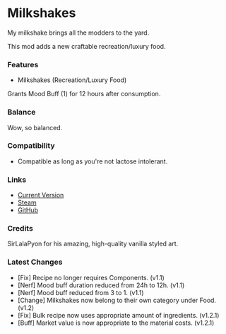 # Milkshakes

My milkshake brings all the modders to the yard.

This mod adds a new craftable recreation/luxury food.

### Features

- Milkshakes (Recreation/Luxury Food)

Grants Mood Buff (1) for 12 hours after consumption.

### Balance

Wow, so balanced.

### Compatibility

- Compatible as long as you're not lactose intolerant.

### Links

- [Current Version](https://github.com/Sierra0001/Milkshakes/releases/tag/v1.2.1)
- [Steam](https://steamcommunity.com/sharedfiles/filedetails/?id=2591782692)
- [GitHub](https://github.com/Sierra0001/Milkshakes)

### Credits

SirLalaPyon for his amazing, high-quality vanilla styled art.

### Latest Changes

- [Fix] Recipe no longer requires Components. (v1.1)
- [Nerf] Mood buff duration reduced from 24h to 12h. (v1.1)
- [Nerf] Mood buff reduced from 3 to 1. (v1.1)
- [Change] Milkshakes now belong to their own category under Food. (v1.2)
- [Fix] Bulk recipe now uses appropriate amount of ingredients. (v1.2.1)
- [Buff] Market value is now appropriate to the material costs. (v1.2.1)